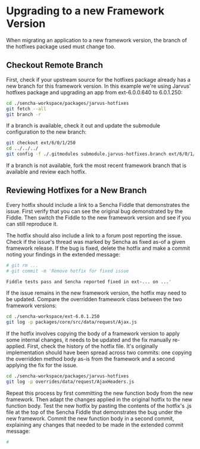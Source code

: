 # Upgrading to a new Framework Version

When migrating an application to a new framework version, the branch of the hotfixes package used must change too.

## Checkout Remote Branch

First, check if your upstream source for the hotfixes package already has a new branch for this framework version. In this example we're using Jarvus' hotfixes package and upgrading an app from ext-6.0.0.640 to 6.0.1.250:

```bash
cd ./sencha-workspace/packages/jarvus-hotfixes
git fetch --all
git branch -r
```

If a branch is available, check it out and update the submodule configuration to the new branch:

```bash
git checkout ext/6/0/1/250
cd ../../../
git config -f ./.gitmodules submodule.jarvus-hotfixes.branch ext/6/0/1/250
```

If a branch is not available, fork the most recent framework branch that is available and review each hotfix.

## Reviewing Hotfixes for a New Branch
Every hotfix should include a link to a Sencha Fiddle that demonstrates the issue. First verify that you can see the original bug demonstrated by the Fiddle. Then switch the Fiddle to the new framework version and see if you can still reproduce it.

The hotfix should also include a link to a forum post reporting the issue. Check if the issue's thread was marked by Sencha as fixed as-of a given framework release. If the bug is fixed, delete the hotfix and make a commit noting your findings in the extended message:

```bash
# git rm ...
# git commit -m 'Remove hotfix for fixed issue

Fiddle tests pass and Sencha reported fixed in ext-... on ...'
```

If the issue remains in the new framework version, the hotfix may need to be updated. Compare the overridden framework class between the two framework versions:

```bash
cd ./sencha-workspace/ext-6.0.1.250
git log -p packages/core/src/data/request/Ajax.js
```

If the hotfix involves copying the body of a framework version to apply some internal changes, it needs to be updated and the fix manually re-applied. First, check the history of the hotfix file. It's originally implementation should have been spread across two commits: one copying the overridden method body as-is from the framework and a second applying the fix for the issue.

```bash
cd ./sencha-workspace/packages/jarvus-hotfixes
git log -p overrides/data/request/AjaxHeaders.js
```

Repeat this process by first committing the new function body from the new framework. Then adapt the changes applied in the original hotfix to the new function body. Test the new hotfix by pasting the contents of the hotfix's .js file at the top of the Sencha Fiddle that demonstrates the bug under the new framework. Commit the new function body in a second commit, explaining any changes that needed to be made in the extended commit message:

```bash
#
```